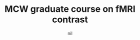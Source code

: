 ---
title: "MCW graduate course on fMRI contrast"
project_id: 
date: nil
conference_id: ""
presenters:
   - peter_bandettini
summary: "MCW graduate course on fMRI contrast, Milwakee, WI"
file: /assets/presentations/
filename: 
layout: presentation
---